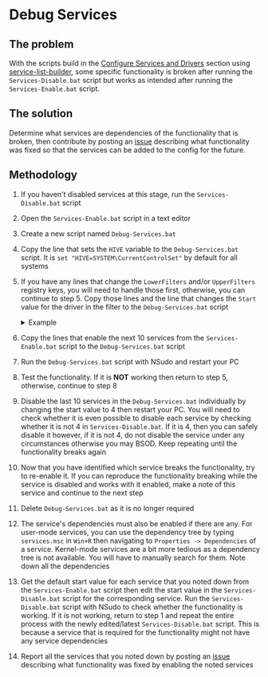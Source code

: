 # Debug Services

## The problem

With the scripts build in the [Configure Services and Drivers](/docs/post-install.md#configure-services-and-drivers) section using [service-list-builder](https://github.com/amitxv/service-list-builder), some specific functionality is broken after running the ``Services-Disable.bat`` script but works as intended after running the ``Services-Enable.bat`` script.

## The solution

Determine what services are dependencies of the functionality that is broken, then contribute by posting an [issue](https://github.com/amitxv/PC-Tuning/issues) describing what functionality was fixed so that the services can be added to the config for the future.

## Methodology

1. If you haven't disabled services at this stage, run the ``Services-Disable.bat`` script

1. Open the ``Services-Enable.bat`` script in a text editor

1. Create a new script named ``Debug-Services.bat``

1. Copy the line that sets the ``HIVE`` variable to the ``Debug-Services.bat`` script. It is ``set "HIVE=SYSTEM\CurrentControlSet"`` by default for all systems

1. If you have any lines that change the ``LowerFilters`` and/or ``UpperFilters`` registry keys, you will need to handle those first, otherwise, you can continue to step 5. Copy those lines and the line that changes the ``Start`` value for the driver in the filter to the ``Debug-Services.bat`` script

    <details>

    <summary>Example</summary>

    - An example of what the beginning of the ``Services-Enable.bat`` script could look like:

        ```bat
        reg.exe add "HKLM\SYSTEM\CurrentControlSet\Control\Class\{4d36e967-e325-11ce-bfc1-08002be10318}" /v "LowerFilters" /t REG_MULTI_SZ /d "EhStorClass" /f
        reg.exe add "HKLM\SYSTEM\CurrentControlSet\Control\Class\{71a27cdd-812a-11d0-bec7-08002be2092f}" /v "LowerFilters" /t REG_MULTI_SZ /d "fvevol\0iorate\0rdyboost" /f
        reg.exe add "HKLM\SYSTEM\CurrentControlSet\Services\AarSvc" /v "Start" /t REG_DWORD /d "3" /f
        reg.exe add "HKLM\SYSTEM\CurrentControlSet\Services\acpipagr" /v "Start" /t REG_DWORD /d "3" /f
        reg.exe add "HKLM\SYSTEM\CurrentControlSet\Services\afunix" /v "Start" /t REG_DWORD /d "1" /f
        reg.exe add "HKLM\SYSTEM\CurrentControlSet\Services\ahcache" /v "Start" /t REG_DWORD /d "1" /f
        ...
        ```

    - The lines that must be copied to the ``Debug-Services.bat`` script:

        ```bat
        reg.exe add "HKLM\SYSTEM\CurrentControlSet\Control\Class\{4d36e967-e325-11ce-bfc1-08002be10318}" /v "LowerFilters" /t REG_MULTI_SZ /d "EhStorClass" /f
        reg.exe add "HKLM\SYSTEM\CurrentControlSet\Control\Class\{71a27cdd-812a-11d0-bec7-08002be2092f}" /v "LowerFilters" /t REG_MULTI_SZ /d "fvevol\0iorate\0rdyboost" /f
        reg.exe add "HKLM\SYSTEM\CurrentControlSet\Services\EhStorClass" /v "Start" /t REG_DWORD /d "0" /f
        reg.exe add "HKLM\SYSTEM\CurrentControlSet\Services\fvevol" /v "Start" /t REG_DWORD /d "0" /f
        reg.exe add "HKLM\SYSTEM\CurrentControlSet\Services\iorate" /v "Start" /t REG_DWORD /d "0" /f
        reg.exe add "HKLM\SYSTEM\CurrentControlSet\Services\rdyboost" /v "Start" /t REG_DWORD /d "0" /f
        ```

    </details>

1. Copy the lines that enable the next 10 services from the ``Services-Enable.bat`` script to the ``Debug-Services.bat`` script

1. Run the ``Debug-Services.bat`` script with NSudo and restart your PC

1. Test the functionality. If it is **NOT** working then return to step 5, otherwise, continue to step 8

1. Disable the last 10 services in the ``Debug-Services.bat`` individually by changing the start value to 4 then restart your PC. You will need to check whether it is even possible to disable each service by checking whether it is not 4 in ``Services-Disable.bat``. If it is 4, then you can safely disable it however, if it is not 4, do not disable the service under any circumstances otherwise you may BSOD. Keep repeating until the functionality breaks again

1. Now that you have identified which service breaks the functionality, try to re-enable it. If you can reproduce the functionality breaking while the service is disabled and works with it enabled, make a note of this service and continue to the next step

1. Delete ``Debug-Services.bat`` as it is no longer required

1. The service's dependencies must also be enabled if there are any. For user-mode services, you can use the dependency tree by typing ``services.msc`` in ``Win+R`` then navigating to ``Properties -> Dependencies`` of a service. Kernel-mode services are a bit more tedious as a dependency tree is not available. You will have to manually search for them. Note down all the dependencies

1. Get the default start value for each service that you noted down from the ``Services-Enable.bat`` script then edit the start value in the ``Services-Disable.bat`` script for the corresponding service. Run the ``Services-Disable.bat`` script with NSudo to check whether the functionality is working. If it is not working, return to step 1 and repeat the entire process with the newly edited/latest ``Services-Disable.bat`` script. This is because a service that is required for the functionality might not have any service dependencies

1. Report all the services that you noted down by posting an [issue](https://github.com/amitxv/PC-Tuning/issues) describing what functionality was fixed by enabling the noted services
